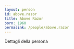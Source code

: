 ```yaml
---
layout: person
id: above.razor
title: Above Razor
born: 1960
permalink: /people/above.razor
---
```


Dettagli della persona 